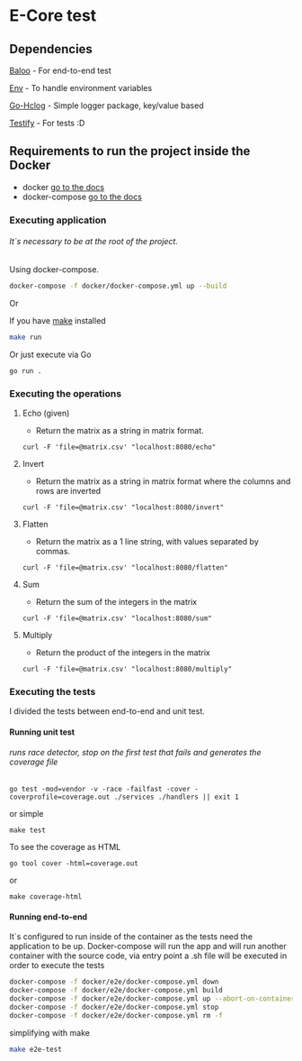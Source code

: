# E-Core test

## Dependencies

[Baloo](https://github.com/h2non/baloo)  - For end-to-end test

[Env](https://github.com/nicholasjackson/env) - To handle environment variables

[Go-Hclog](https://github.com/hashicorp/go-hclog) - Simple logger package, key/value based

[Testify](https://github.com/stretchr/testify)  - For tests :D

## Requirements to run the project inside the Docker
- docker [go to the docs](https://docs.docker.com/engine/install/ubuntu/)
- docker-compose [go to the docs](https://docs.docker.com/compose/install/)

### Executing application

###### It`s necessary to be at the root of the project.

Using docker-compose. 

```bash
docker-compose -f docker/docker-compose.yml up --build
```

Or

If you have [make](https://helpmanual.io/man1/make/) installed 
```bash
make run
```

Or just execute via Go

```
go run .
```

### Executing the operations

1. Echo (given)
    - Return the matrix as a string in matrix format.
    
    ```curl
   curl -F 'file=@matrix.csv' "localhost:8080/echo"
    ``` 
2. Invert
    - Return the matrix as a string in matrix format where the columns and rows are inverted
    ```
   curl -F 'file=@matrix.csv' "localhost:8080/invert"
    ``` 
3. Flatten
    - Return the matrix as a 1 line string, with values separated by commas.
    ```
   curl -F 'file=@matrix.csv' "localhost:8080/flatten"
    ``` 
4. Sum
    - Return the sum of the integers in the matrix
    ```
    curl -F 'file=@matrix.csv' "localhost:8080/sum"
    ``` 
5. Multiply
    - Return the product of the integers in the matrix
    ```
    curl -F 'file=@matrix.csv' "localhost:8080/multiply"
    ``` 

### Executing the tests

I divided the tests between end-to-end and unit test.

#### Running unit test

###### runs race detector, stop on the first test that fails and generates the coverage file

```shell
go test -mod=vendor -v -race -failfast -cover -coverprofile=coverage.out ./services ./handlers || exit 1
```

or simple

```
make test
```

To see the coverage as HTML

```shell
go tool cover -html=coverage.out
```

or 

```shell
make coverage-html
```

#### Running end-to-end

It`s configured to run inside of the container as the tests need the application to be up. Docker-compose will run the app and will run another container with the source code, via entry point a .sh file will be executed in order to execute the tests

```bash
docker-compose -f docker/e2e/docker-compose.yml down
docker-compose -f docker/e2e/docker-compose.yml build
docker-compose -f docker/e2e/docker-compose.yml up --abort-on-container-exit --remove-orphans
docker-compose -f docker/e2e/docker-compose.yml stop
docker-compose -f docker/e2e/docker-compose.yml rm -f
```

simplifying with make

```bash
make e2e-test
```
 
